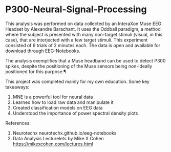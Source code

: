 # P300-Neural-Signal-Processing

This analysis was performed on data collected by an InteraXon Muse EEG Headset by Alexandre Barachant. It uses the Oddball paradigm, a method where the subject is presented with many non-target stimuli (visual, in this case), that are interjected with a few target stimuli. This experiment consisted of 6 trials of 2 minutes each. The data is open and available for download through EEG-Notebooks.

The analysis exemplifies that a Muse headband can be used to detect P300 spikes, despite the positioning of the Muse sensors being non-ideally positioned for this purpose.¶

This project was completed mainly for my own education. Some key takeaways:
1. MNE is a powerful tool for neural data 
2. Learned how to load raw data and manipulate it 
3. Created classification models on EEG data 
4. Understood the importance of power spectral density plots


References:
1. Neurotechx neurotechx.github.io/eeg-notebooks
2. Data Analysis Lecturelets by Mike X Cohen https://mikexcohen.com/lectures.html
